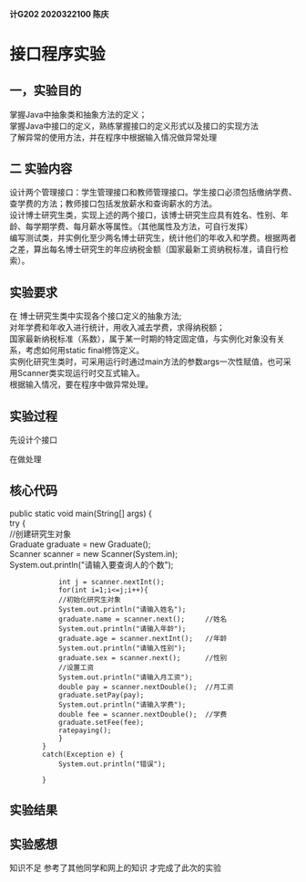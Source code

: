 #### 计G202 2020322100  陈庆
# 接口程序实验
## 一，实验目的
掌握Java中抽象类和抽象方法的定义；   
掌握Java中接口的定义，熟练掌握接口的定义形式以及接口的实现方法  
了解异常的使用方法，并在程序中根据输入情况做异常处理  
## 二 实验内容
设计两个管理接口：学生管理接口和教师管理接口。学生接口必须包括缴纳学费、查学费的方法；教师接口包括发放薪水和查询薪水的方法。  
设计博士研究生类，实现上述的两个接口，该博士研究生应具有姓名、性别、年龄、每学期学费、每月薪水等属性。（其他属性及方法，可自行发挥）  
编写测试类，并实例化至少两名博士研究生，统计他们的年收入和学费。根据两者之差，算出每名博士研究生的年应纳税金额（国家最新工资纳税标准，请自行检索）。  
## 实验要求
在 博士研究生类中实现各个接口定义的抽象方法;  
对年学费和年收入进行统计，用收入减去学费，求得纳税额；  
国家最新纳税标准（系数），属于某一时期的特定固定值，与实例化对象没有关系，考虑如何用static  final修饰定义。  
实例化研究生类时，可采用运行时通过main方法的参数args一次性赋值，也可采用Scanner类实现运行时交互式输入。  
根据输入情况，要在程序中做异常处理。  
## 实验过程
先设计个接口

在做处理
## 核心代码
public static void main(String[] args) {  
			try {  
				//创建研究生对象  
				Graduate graduate = new Graduate();  
				Scanner scanner = new Scanner(System.in);  	
				System.out.println("请输入要查询人的个数");  
				
				int j = scanner.nextInt();  
				for(int i=1;i<=j;i++){  
				//初始化研究生对象  
				System.out.println("请输入姓名");  
				graduate.name = scanner.next();		//姓名  
				System.out.println("请输入年龄");  
				graduate.age = scanner.nextInt();	//年龄  
				System.out.println("请输入性别");  
				graduate.sex = scanner.next();		//性别  
				//设置工资  
				System.out.println("请输入月工资");  
				double pay = scanner.nextDouble();	//月工资  
				graduate.setPay(pay);  
				System.out.println("请输入学费");  
				double fee = scanner.nextDouble();	//学费  
				graduate.setFee(fee);  
				ratepaying();  
				}  
			}  
			catch(Exception e) {  
				System.out.println("错误");  
				
			}  
## 实验结果

## 实验感想
知识不足 参考了其他同学和网上的知识 才完成了此次的实验 
